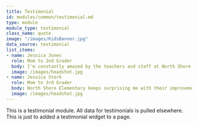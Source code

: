 ```yaml
---
title: Testimonial
id: modules/common/testimonial.md
type: module
module_type: testimonial
class_name: quote
image: "/images/KidsBanner.jpg"
data_source: testimonial
list_items:
- name: Jessica Jones
  role: Mom to 2nd Grader
  body: I'm constantly amazed by the teachers and staff at North Shore elementary. Their commitment, responsiveness, and desire to educate make me proud to send my kids there.
  image: /images/headshot.jpg
- name: Jessica Stork
  role: Mom to 3rd Grader
  body: North Shore Elementary keeps surprising me with their improvements and progress. Wonderful school and staff!
  image: /images/headshot.jpg
---
```

This is a testimonial module. All data for testimonials is pulled elsewhere. This is just to added a testimonial widget to a page.